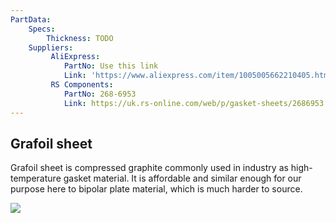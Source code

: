 ```yaml
---
PartData:
    Specs:
        Thickness: TODO
    Suppliers:
         AliExpress:
            PartNo: Use this link
            Link: 'https://www.aliexpress.com/item/1005005662210405.html'
         RS Components:
            PartNo: 268-6953
            Link: https://uk.rs-online.com/web/p/gasket-sheets/2686953
---
```


## Grafoil sheet

Grafoil sheet is compressed graphite commonly used in industry as high-temperature gasket material. It is affordable and similar enough for our purpose here to bipolar plate material, which is much harder to source.

![](images/grafoil_aliexpress.png)

